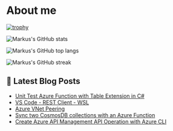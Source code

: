 # About me

[![trophy](https://github-profile-trophy.vercel.app/?username=markusmeyer13)](https://github.com/ryo-ma/github-profile-trophy)
  
![Markus's GitHub stats](https://github-readme-stats.vercel.app/api?username=markusmeyer13&show_icons=true&theme=dark)
  

![Markus's GitHub top langs](https://github-readme-stats.vercel.app/api/top-langs/?username=markusmeyer13&layout=compact&show_icons=true&theme=chartreuse-dark)

![Markus's GitHub streak](https://github-readme-streak-stats.herokuapp.com/?user=markusmeyer13&theme=chartreuse-dark)

## 📕 Latest Blog Posts

<!-- BLOG-POST-LIST:START -->
- [Unit Test Azure Function with Table Extension in C#](https://markusmeyer.hashnode.dev/unit-test-azure-function-with-table-extension-in-c)
- [VS Code - REST Client - WSL](https://markusmeyer.hashnode.dev/vs-code-rest-client-wsl)
- [Azure VNet Peering](https://markusmeyer.hashnode.dev/azure-vnet-peering)
- [Sync two CosmosDB collections with an Azure Function](https://markusmeyer.hashnode.dev/sync-two-cosmosdb-collections-with-an-azure-function)
- [Create Azure API Management API Operation with Azure CLI](https://markusmeyer.hashnode.dev/create-azure-api-management-api-operation-with-azure-cli)
<!-- BLOG-POST-LIST:END -->
